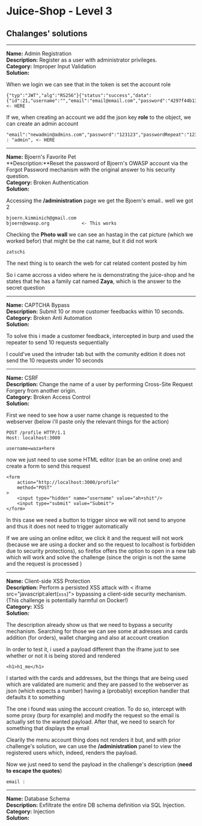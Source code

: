 # Juice-Shop - Level 3

## Chalanges' solutions

<hr>

**Name:**         Admin Registration  </br>
**Description:**  Register as a user with administrator privileges.  </br> 
**Category:**     Improper Input Validation   </br>
**Solution:**
<p>

When we login we can see that in the token is set the account role

```
{"typ":"JWT","alg":"RS256"}{"status":"success","data":{"id":21,"username":"","email":"email@email.com","password":"4297f44b13955235245b2497399d7a93","role":"customer" <- HERE
```

If we, when creating an account we add the json key **role** to the object, we can create an admin account
```
"email":"newadmin@admins.com","password":"123123","passwordRepeat":"123123","role" : "admin", <- HERE
```

</p>
<hr>

**Name:**       Bjoern's Favorite Pet    </br>
**Description:**Reset the password of Bjoern's OWASP account via the Forgot Password mechanism with the original answer to his security question.  </br> 
**Category:**   Broken Authentication     </br>
**Solution:**
<p>

Accessing the **/administration** page we get the Bjoern's email.. well we got 2
```
bjoern.kimminich@gmail.com  
bjoern@owasp.org            <- This works
```
Checking the **Photo wall** we can see an hastag in the cat picture (which we worked befor) that might be the cat name, but it did not work
``` 
zatschi
```

The next thing is to search the web for cat related content posted by him <br>

So i came accross a video where he is demonstrating the juice-shop and he states that he has a family cat named **Zaya**, which is the answer to the secret question <br>
</p>

<hr>

**Name:**        CAPTCHA Bypass    </br>
**Description:** Submit 10 or more customer feedbacks within 10 seconds.    </br> 
**Category:**    Broken Anti Automation     </br>
**Solution:**
<p>

To solve this i made a customer feedback, intercepted in burp and used the repeater to send 10 requests sequentially <br>

I could've used the intruder tab but with the comunity edition it does not send the 10 requests under 10 seconds <br> 

</p>

<hr>

**Name:**        CSRF    </br>
**Description:** Change the name of a user by performing Cross-Site Request Forgery from another origin.    </br> 
**Category:**    Broken Access Control     </br>
**Solution:**
<p>

First we need to see how a user name change is requested to the webserver (below i'll paste only the relevant things for the action)
```
POST /profile HTTP/1.1
Host: localhost:3000

username=waza+here
```

now we just need to use some HTML editor (can be an online one) and create a form to send this request
```
<form
    action="http://localhost:3000/profile"
    method="POST"
>
    <input type="hidden" name="username" value="ah+shit"/>
    <input type="submit" value="Submit">
</form>
``` 
In this case we need a button to trigger since we will not send to anyone and thus it does not need to trigger automatically <br>

If we are using an online editor, we click it and the request will not work (because we are using a docker and so the request to localhost is forbidden due to security protections), so firefox offers the option to open in a new tab which will work and solve the challenge (since the origin is not the same and the request is processed )

</p>

<hr>

**Name:**        Client-side XSS Protection   </br>
**Description:** Perform a persisted XSS attack with < iframe src="javascript:alert(`xss`)"> bypassing a client-side security mechanism. (This challenge is potentially harmful on Docker!)   </br> 
**Category:**    XSS    </br>
**Solution:**
<p>

The description already show us that we need to bypass a security mechanism. Searching for those we can see some at adresses and cards addition (for orders), wallet charging and also at account creation <br>

In order to test it, i used a payload different than the iframe just to see whether or not it is being stored and rendered
```
<h1>h1_me</h1>
```

I started with the cards and addresses, but the things that are being used which are validated are numeric and they are passed to the webserver as json (which expects a number) having a (probably) exception handler that defaults it to something <br> 

The one i found was using the account creation. To do so, intercept with some proxy (burp for example) and modify the request so the email is actually set to the wanted payload. After that, we need to search for something that displays the email <br>

Clearily the menu account thing does not renders it but, and with prior challenge's solution, we can use the **/administration** panel to view the registered users which, indeed, renders the payload. <br>

Now we just need to send the payload in the challenge's description (**need to escape the quotes**)
```
email :
```

</p>


<hr>

**Name:**        Database Schema   </br>
**Description:** Exfiltrate the entire DB schema definition via SQL Injection.   </br> 
**Category:**    Injection    </br>
**Solution:**
<p>



</p>




